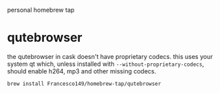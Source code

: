 personal homebrew tap

# qutebrowser
the qutebrowser in cask doesn't have proprietary codecs. this uses
your system qt which, unless installed with
```--without-proprietary-codecs```, should enable h264, mp3 and
other missing codecs.

```
brew install Francesco149/homebrew-tap/qutebrowser
```

